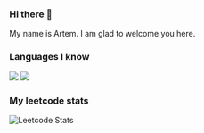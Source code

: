 ### Hi there 👋

<p>My name is Artem. I am glad to welcome you here.</p>

### Languages I know
<img src='https://img.shields.io/badge/python-blue?logo=python&logoColor=white'>
<img src='https://img.shields.io/badge/javascript-blue?logo=javascript&logoColor=white'>

### My leetcode stats
![Leetcode Stats](https://leetcard.jacoblin.cool/chimchimster?theme=wtf)

<!--
**chimchimster/chimchimster** is a ✨ _special_ ✨ repository because its `README.md` (this file) appears on your GitHub profile.

Here are some ideas to get you started:

- 🔭 I’m currently working on ...
- 🌱 I’m currently learning ...
- 👯 I’m looking to collaborate on ...
- 🤔 I’m looking for help with ...
- 💬 Ask me about ...
- 📫 How to reach me: ...
- 😄 Pronouns: ...
- ⚡ Fun fact: ...
-->
